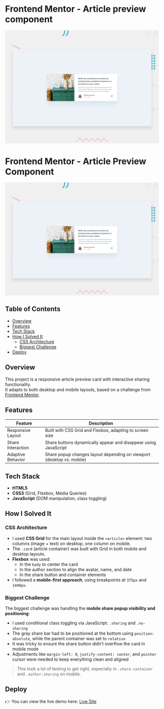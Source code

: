 # Frontend Mentor - Article preview component

![Design preview for the Article preview component coding challenge](./design/desktop-preview.jpg)

# Frontend Mentor - Article Preview Component

![Design preview for the Article preview component coding challenge](./design/desktop-preview.jpg)

## Table of Contents

- [Overview](#overview)
- [Features](#features)
- [Tech Stack](#tech-stack)
- [How I Solved It](#how-i-solved-it)
  - [CSS Architecture](#css-architecture)
  - [Biggest Challenge](#biggest-challenge)
- [Deploy](#deploy)

## Overview

This project is a responsive article preview card with interactive sharing functionality.  
It adapts to both desktop and mobile layouts, based on a challenge from [Frontend Mentor](https://www.frontendmentor.io/).

## Features

| Feature           | Description                                                           |
| ----------------- | --------------------------------------------------------------------- |
| Responsive Layout | Built with CSS Grid and Flexbox, adapting to screen size              |
| Share Interaction | Share buttons dynamically appear and disappear using JavaScript       |
| Adaptive Behavior | Share popup changes layout depending on viewport (desktop vs. mobile) |

## Tech Stack

- **HTML5**
- **CSS3** (Grid, Flexbox, Media Queries)
- **JavaScript** (DOM manipulation, class toggling)

## How I Solved It

### CSS Architecture

- I used **CSS Grid** for the main layout inside the `<article>` element: two columns (image + text) on desktop, one column on mobile.
- The `.card` (article container) was built with Grid in both mobile and desktop layouts.
- **Flexbox** was used:
  - In the `body` to center the card
  - In the author section to align the avatar, name, and date
  - In the share button and container elements
- I followed a **mobile-first approach**, using breakpoints at `375px` and `1440px`.

### Biggest Challenge

The biggest challenge was handling the **mobile share popup visibility and positioning**:

- I used conditional class toggling via JavaScript: `.sharing` and `.no-sharing`
- The gray share bar had to be positioned at the bottom using `position: absolute`, while the parent container was set to `relative`
- It was tricky to ensure the share button didn’t overflow the card in mobile mode
- Adjustments like `margin-left: 0`, `justify-content: center`, and `pointer` cursor were needed to keep everything clean and aligned

> This took a lot of testing to get right, especially in `.share-container` and `.author.sharing` on mobile.

## Deploy

👉 You can view the live demo here: [Live Site](#) <!-- Replace with your real deployment link (Netlify, GitHub Pages...) -->
